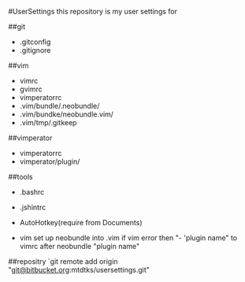 #UserSettings
this repository is my user settings for

##git
* .gitconfig
* .gitignore

##vim
* vimrc
* gvimrc
* vimperatorrc
* .vim/bundle/.neobundle/
* .vim/bundke/neobundle.vim/
* .vim/tmp/.gitkeep

##vimperator
* vimperatorrc
* vimperator/plugin/

##tools
* .bashrc
* .jshintrc
* AutoHotkey(require from Documents) 

* vim set up
neobundle into .vim
if vim error then
"- 'plugin name"
to vimrc
after
neobundle "plugin name"

##repositry
`git remote add origin "git@bitbucket.org:mtdtks/usersettings.git"

